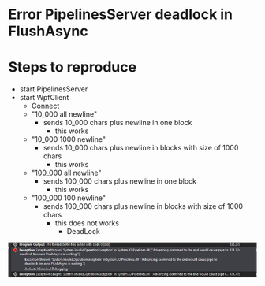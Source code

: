 # Error PipelinesServer deadlock in FlushAsync 

# Steps to reproduce

* start PipelinesServer
* start WpfClient
  * Connect
  * "10_000 all newline"
    * sends 10_000 chars plus newline in one block
      * this works
  * "10_000 1000 newline"
    * sends 10_000 chars plus newline in blocks with size of 1000 chars
      * this works
  * "100_000 all newline"
    * sends 100_000 chars plus newline in one block
      * this works   
  * "100_000 100 newline"
    * sends 100_000 chars plus newline in blocks with size of 1000 chars
      * this does not works
        * DeadLock

![System.InvalideOperationException](https://github.com/EifelMono/TcpEcho/blob/master/images/14-05-_2019_15-39-59.png)

